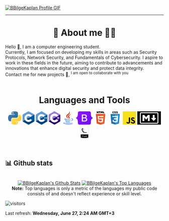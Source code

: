 <!-- GIF SECTION -->
<!-- 
If you want to know how I made this gif

I created a simple video using Canva and saved it as a gif.
that is all.
-->
<a href="https://github.com/BBilgeKaplan
">![BBilgeKaplan
 Profile GIF](./assets/welcome.gif)</a>

<!-- Social icons section -->

<!-- <h1 align="center"> Social Media: </h1>
  <p align="center">
  
  </p>
</h1> -->

<hr>

<!-- Description about me -->
<h1 align="center"> 🤔 About me 👨‍💻 </h1>

Hello 👋, I am a computer engineering student. <br/>
Currently, I am focused on developing my skills in areas such as Security Protocols, Network Security, and Fundamentals of Cybersecurity. I aspire to work in these fields in the future, aiming to contribute to advancements and innovations that enhance digital security and protect data integrity.<br/> 
Contact me for new projects 📨, <sup>I am open to collaborate with you</sup>
<br/><br/> 


<!-- languajes and skills section -->

<h1 align="center"> Languages and Tools </h1>
<p align="center">
  <code><a href="https://www.python.org/"><img alt="Python" title="Python" src="./assets/python.png" height="42"></a></code>
  <code><a href=""><img alt="C" title="C" src="./assets/C_Logo.png" height="42"></a></code>
  <code><a href=""><img alt="C++" title="C++" src="./assets/cpp_logo.png" height="42"></a></code>
  <code><a href=""><img alt="C#" title="C#" src="./assets/c_sharp.png" height="42"></a></code>
  <code><a href="https://www.java.com/en/"><img alt="Java" title="Java" src="./assets/java.png" height="42"></a></code>
  <code><a href="https://getbootstrap.com"><img alt="Bootstrap" title="Bootstrap" src="./assets/Bootstrap_logo.png" height="42"></a></code>
  <code><a href="https://en.wikipedia.org/wiki/HTML"><img alt="HTML 5" title="HTML 5" src="./assets/html.png" height="42"></a></code>
  <code><a href="https://www.w3.org/Style/CSS/Overview.en.html"><img alt="CSS 3" title="CSS 3" src="./assets/css.png" height="42"></a></code>
  <code><a href="https://developer.mozilla.org/en-US/docs/Web/JavaScript"><img alt="JavaScript" title="JavaScript" src="./assets/js.png" height="42"></a></code>
  <code><a href="https://daringfireball.net/projects/markdown"><img alt="Markdown" title="Markdown" src="./assets/markdown.png" height="42"></a></code>
  <code><a href="https://flask.palletsprojects.com/en/2.0.x/"><img alt="Flask" title="Flask" src="./assets/flask.png" height="42"></a></code>
  
</p>
<br>


<!-- GitHub stats section -->

## 📊 Github stats

<!-- Bassed on: https://github.com/anuraghazra/github-readme-stats -->
<p align="center">
  <br/>
  <a href="https://github.com/anuraghazra/github-readme-stats"><img alt="BBilgeKaplan's Github Stats" src="https://github-readme-stats.vercel.app/api/?username=BBilgeKaplan&show_icons=true&count_private=true&theme=synthwave&bg_color=1F222E&title_color=7cebf5&icon_color=2d7de4&show_icons=true&border_color=7cebf5&border_radius=10" height="192px"/></a>
  <a href="https://github.com/anuraghazra/github-readme-stats"><img alt="BBilgeKaplan's Top Languages" src="https://github-readme-stats.vercel.app/api/top-langs/?username=BBilgeKaplan&langs_count=8&layout=compact&theme=react&bg_color=1F222E&title_color=7cebf5&icon_color=2d7de4&show_icons=true&border_color=7cebf5&border_radius=10" height="192px"/></a>
  <br/>
  <b>Note:</b> Top languages is only a metric of the languages my public code consists of and doesn't reflect experience or skill level.
</p>

<!-- Projects section -->


<!-- Visitors section -->

![visitors](https://visitor-badge.laobi.icu/badge?page_id=BBilgeKaplan.BBilgeKaplan)


<!-- last refresh of readme section -->

Last refresh: <b>Wednesday, June 27, 2:24 AM GMT+3</b>

<!---
BBilgeKaplan/BBilgeKaplan is a ✨ special ✨ repository because its `README.md` (this file) appears on your GitHub profile.
--->

